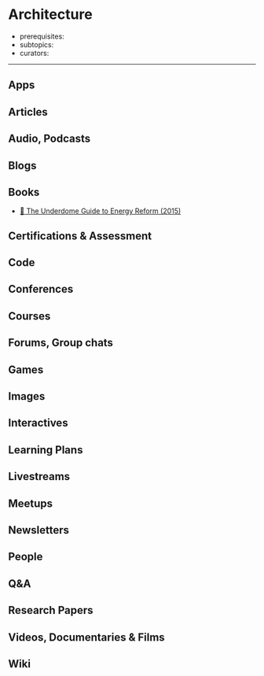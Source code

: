 # Architecture

- prerequisites:
- subtopics:
- curators:

------

## Apps


## Articles

## Audio, Podcasts

## Blogs

## Books
- [📕 The Underdome Guide to Energy Reform (2015)](https://www.amazon.com/Underdome-Guide-Energy-Reform/dp/1616893974)

## Certifications & Assessment

## Code

## Conferences

## Courses

## Forums, Group chats

## Games

## Images

## Interactives

## Learning Plans

## Livestreams

## Meetups

## Newsletters

## People

## Q&A

## Research Papers

## Videos, Documentaries & Films

## Wiki
